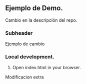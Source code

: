 ## Ejemplo de Demo. 

Cambio en la descripción del repo. 


### Subheader 

Ejemplo de cambio 


### Local development. 

1. Open index.html in your browser.


Modificacion extra
